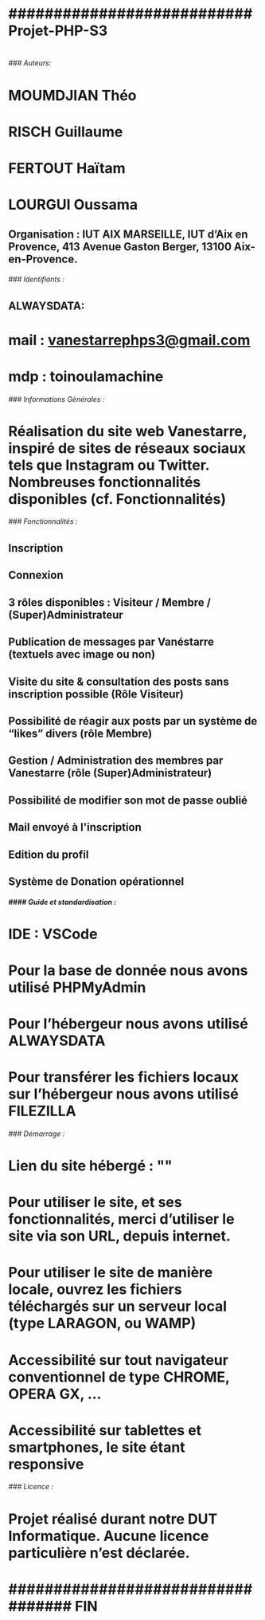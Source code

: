 # ######################################################################
# ###########################  Projet-PHP-S3 ###########################
# ######################################################################
 

###### ### Auteurs:
# MOUMDJIAN Théo
# RISCH Guillaume
# FERTOUT Haïtam
# LOURGUI Oussama
## Organisation : IUT AIX MARSEILLE, IUT d’Aix en Provence, 413 Avenue Gaston Berger, 13100 Aix-en-Provence.
 

###### ### Identifiants :
## ALWAYSDATA:
# mail : vanestarrephps3@gmail.com
# mdp : toinoulamachine


###### ###  Informations Générales :
# Réalisation du site web Vanestarre, inspiré de sites de réseaux sociaux tels que Instagram ou Twitter. Nombreuses fonctionnalités disponibles (cf. Fonctionnalités)
 

###### ###  Fonctionnalités :
 
## Inscription
## Connexion
## 3 rôles disponibles : Visiteur / Membre / (Super)Administrateur
## Publication de messages par Vanéstarre (textuels avec image ou non) 
## Visite du site & consultation des posts sans inscription possible (Rôle Visiteur)
## Possibilité de réagir aux posts par un système de “likes” divers (rôle Membre)
## Gestion / Administration des membres par Vanestarre (rôle (Super)Administrateur)
## Possibilité de modifier son mot de passe oublié
## Mail envoyé à l'inscription 
## Edition du profil
## Système de Donation opérationnel
 

##### ####  Guide et standardisation :
# IDE : VSCode
# Pour la base de donnée nous avons utilisé PHPMyAdmin
# Pour l’hébergeur nous avons utilisé ALWAYSDATA
# Pour transférer les fichiers locaux sur l’hébergeur nous avons utilisé FILEZILLA
 

###### ###  Démarrage :
# Lien du site hébergé : ""
# Pour utiliser le site, et ses fonctionnalités, merci d’utiliser le site via son URL, depuis internet.
# Pour utiliser le site de manière locale, ouvrez les fichiers téléchargés sur un serveur local (type LARAGON, ou WAMP)
# Accessibilité sur tout navigateur conventionnel de type CHROME, OPERA GX, …
# Accessibilité sur tablettes et smartphones, le site étant responsive
 

###### ###  Licence :
# Projet réalisé durant notre DUT Informatique. Aucune licence particulière n’est déclarée.
 
 
# ######################################################################
# ################################## FIN ###############################
# ######################################################################
